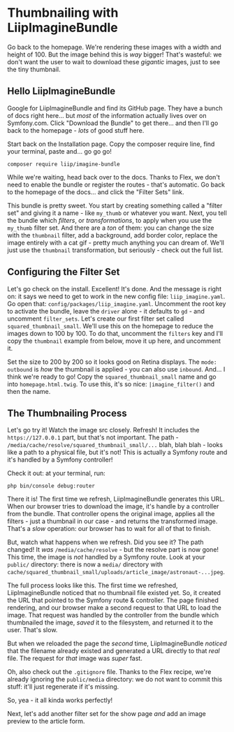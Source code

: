 # Thumbnailing with LiipImagineBundle

Go back to the homepage. We're rendering these images with a width and height
of 100. But the image behind this is *way* bigger! That's wasteful: we don't want
the user to wait to download these *gigantic* images, just to see the tiny thumbnail.

## Hello LiipImagineBundle

Google for LiipImagineBundle and find its GitHub page. They have a bunch of docs
right here... but *most* of the information actually lives over on Symfony.com.
Click "Download the Bundle" to get there... and then I'll go back to the homepage -
*lots* of good stuff here.

Start back on the Installation page. Copy the composer require line, find your
terminal, paste and... go go go!

```terminal-silent
composer require liip/imagine-bundle
```

While we're waiting, head back over to the docs. Thanks to Flex, we don't need
to enable the bundle or register the routes - that's automatic. Go back to the
homepage of the docs... and click the "Filter Sets" link.

This bundle is pretty sweet. You start by creating something called a "filter set"
and giving it a name - like `my_thumb` or whatever you want. Next, you tell the
bundle which *filters*, or *transformations*, to apply when you use the `my_thumb`
filter set. And there are a *ton* of them: you can change the size with the `thumbnail`
filter, add a background, add border color, replace the image entirely with a cat
gif - pretty much anything you can dream of. We'll just use the `thumbnail` transformation,
but seriously - check out the full list.

## Configuring the Filter Set

Let's go check on the install. Excellent! It's done. And the message is right on:
it says we need to get to work in the new config file: `liip_imagine.yaml`.
Go open that: `config/packages/liip_imagine.yaml`. Uncomment the root key to activate
the bundle, leave the `driver` alone - it defaults to `gd` - and uncomment
`filter_sets`. Let's create our first filter set called `squared_thumbnail_small`.
We'll use this on the homepage to reduce the images down to 100 by 100. To do that,
uncomment the `filters` key and I'll copy the `thumbnail` example from below, move
it up here, and uncomment it.

Set the size to 200 by 200 so it looks good on Retina displays. The `mode: outbound`
is *how* the thumbnail is applied - you can also use `inbound`. And... I think
we're ready to go! Copy the `squared_thumbnail_small` name and go into
`homepage.html.twig`. To use this, it's so nice: `|imagine_filter()` and then the
name.

## The Thumbnailing Process

Let's go try it! Watch the image src closely. Refresh! It includes the
`https://127.0.0.1` part, but that's not important. The path -
`/media/cache/resolve/squared_thumbnail_small/...` blah, blah blah - looks
like a path to a physical file, but it's not! This is actually a Symfony route and
it's handled by a Symfony controller!

Check it out: at your terminal, run:

```terminal
php bin/console debug:router
```

There it is! The first time we refresh, LiipImagineBundle generates this URL.
When our browser tries to download the image, it's handle by a controller from
the bundle. That controller opens the original image, applies all the filters -
just a thumbnail in our case - and returns the transformed image. That's a *slow*
operation: our browser has to wait for all of that to finish.

But, watch what happens when we refresh. Did you see it? The path changed! It
*was* `/media/cache/resolve` - but the resolve part is now gone! This time, the
image is *not* handled by a Symfony route. Look at your `public/` directory: there
is now a `media/` directory with
`cache/squared_thumbnail_small/uploads/article_image/astronaut-...jpeg`.

The full process looks like this. The first time we refreshed, LiipImagineBundle
noticed that no thumbnail file existed yet. So, it created the URL that pointed
to the Symfony route & controller. The page finished rendering, and our browser
make a second request to that URL to load the image. That request was handled by
the controller from the bundle which thumbnailed the image, *saved* it to the filesystem,
and returned it to the user. That's slow.

But when we reloaded the page the *second* time, LiipImagineBundle *noticed* that
the filename already existed and generated a URL directly to that *real* file.
The request for *that* image was *super* fast.

Oh, also check out the `.gitignore` file. Thanks to the Flex recipe, we're already
ignoring the `public/media` directory: we do not want to commit this stuff: it'll
just regenerate if it's missing.

So, yea - it all kinda works perfectly!

Next, let's add another filter set for the show page *and* add an image preview
to the article form.
